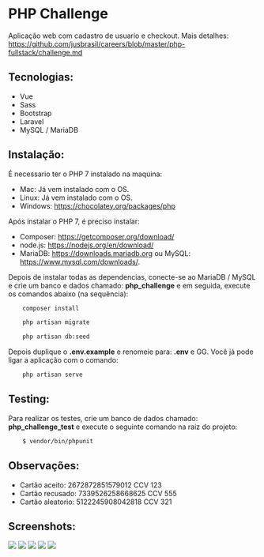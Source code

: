 # PHP Challenge

Aplicação web com cadastro de usuario e checkout. Mais detalhes: https://github.com/jusbrasil/careers/blob/master/php-fullstack/challenge.md

## Tecnologias:

* Vue
* Sass
* Bootstrap
* Laravel
* MySQL / MariaDB

## Instalação:

É necessario ter o PHP 7 instalado na maquina:

- Mac: Já vem instalado com o OS.
- Linux: Já vem instalado com o OS.
- Windows: https://chocolatey.org/packages/php

Após instalar o PHP 7, é preciso instalar: 
- Composer: https://getcomposer.org/download/
- node.js: https://nodejs.org/en/download/ 
- MariaDB: https://downloads.mariadb.org ou MySQL: https://www.mysql.com/downloads/.

Depois de instalar todas as dependencias, conecte-se ao MariaDB / MySQL e crie um banco e dados chamado: **php_challenge** e em seguida, execute os comandos abaixo (na sequência):

```sh
    composer install
```

```sh
    php artisan migrate
```

```sh
    php artisan db:seed
```

Depois duplique o **.env.example** e renomeie para: **.env** e GG. Você já pode ligar a aplicação com o comando:

```sh
    php artisan serve
```

## Testing:

Para realizar os testes, crie um banco de dados chamado: **php_challenge_test** e execute o seguinte comando na raiz do projeto:

```sh
    $ vendor/bin/phpunit
```

## Observações:

- Cartão aceito: 2672872851579012 CCV 123
- Cartão recusado: 7339526258668625 CCV 555
- Cartão aleatorio: 5122245908042818 CCV 321

## Screenshots:

![](https://i.imgur.com/V813j6U.jpg)
![](https://i.imgur.com/oB1XKA4.jpg)
![](https://i.imgur.com/fapWfFR.jpg)
![](https://i.imgur.com/dyg3mkC.jpg)
![](https://i.imgur.com/QR7uoOE.jpg)